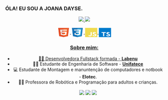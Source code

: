 ### ÓLA! EU SOU A JOANA DAYSE.

<div align="center">
  <a href="https://github.com/joanadayse">
  <img height="180em" src="https://github-readme-stats.vercel.app/api?username=joanadayse&show_icons=true&theme=cobalt&include_all_commits=true&count_private=true"/>
  <img height="180em" src="https://github-readme-stats.vercel.app/api/top-langs/?username=joanadayse&layout=compact&langs_count=7&theme=cobalt"/>
  </div>
  
  
  <div align="center"><br>
   <img align="center" alt="Rafa-HTML" height="30" width="40" src="https://raw.githubusercontent.com/devicons/devicon/master/icons/html5/html5-original.svg">
  <img align="center" alt="Rafa-CSS" height="30" width="40" src="https://raw.githubusercontent.com/devicons/devicon/master/icons/css3/css3-original.svg">
   <img align="center" alt="Rafa-Js" height="30" width="40" src="https://raw.githubusercontent.com/devicons/devicon/master/icons/javascript/javascript-plain.svg">
     <img align="center" alt="Rafa-Js" height="30" width="40" src="https://raw.githubusercontent.com/devicons/devicon/1119b9f84c0290e0f0b38982099a2bd027a48bf1/icons/typescript/typescript-original.svg">
  
   </div>
<div align="center" >
    <h3>Sobre mim:</h3>
          <ul>
            <li > 👩‍🎓 Desenvolvedora Fullstack formada - <strong> <a href="https://unifatecie.edu.br/ " target="_blank">Labenu</a></strong>  </li>
            <li> 👩‍💻  Estudante de Engenharia de Software - <strong><a href="https://unifatecie.edu.br/" target="_blank">Unifatece</a></strong>
            </li>
            <li> 💻 Estudante de Montagem e manuntenção de computadores e notbook - <strong>Elotec</strong>.</li>
            <li> 👩‍🏫  Professora de Robótica e Programação para adultos e crianças.</li>
  
  
 
 <br>
    <a href="https://instagram.com/joana_dayse" target="_blank"><img src="https://img.shields.io/badge/-Instagram-%23E4405F?style=for-the-badge&logo=instagram&logoColor=white" target="_blank"></a>
    <a href="https://discord.gg/joana_dayse" target="_blank"><img src="https://img.shields.io/badge/Discord-7289DA?style=for-the-badge&logo=discord&logoColor=white" target="_blank"></a> 
    <a href = "mailto:daysejoana7@gmail.com"><img src="https://img.shields.io/badge/-Gmail-%23333?style=for-the-badge&logo=gmail&logoColor=white" target="_blank"></a>
    
   </div>  
